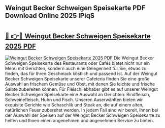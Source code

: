 ## Weingut Becker Schweigen Speisekarte PDF Download Online 2025 IPiqS

# <h2><a href="http://gcbe0id.nevu.top/?p=Weingut+Becker+Schweigen+Speisekarte">🔗 👉🔴 Weingut Becker Schweigen Speisekarte 2025 PDF</a></h2>

[![Weingut Becker Schweigen Speisekarte 2025 PDF](https://i.imgur.com/dBaPXMq.png)](http://gcbe0id.nevu.top/?p=Weingut+Becker+Schweigen+Speisekarte)
Die Weingut Becker Schweigen Speisekarte des Restaurants oder Cafés bietet nicht nur ein Menü mit Gerichten, sondern auch eine Gelegenheit für Sie, etwas zu finden, das für Ihren Geschmack köstlich und passend ist. Auf der Weingut Becker Schweigen Speisekarte unserer Cafeteria finden Sie eine große Auswahl an frischem Gemüse und Obst, mit denen Sie leichte und frische Salate zubereiten können. Für Fleischliebhaber gibt es auf unserer Weingut Becker Schweigen Speisekarte eine Auswahl an Gerichten: Rindfleisch, Schweinefleisch, Huhn und Fisch. Unseren Auserwählten bieten wir exquisite Gerichte wie Schaschlik und Steak an, die auf einem alten, natürlichen Feuer zubereitet werden. In jedem Fall sind wir bereit, Ihnen bei der Auswahl der Speisen auf der Weingut Becker Schweigen Speisekarte zu helfen und Ihnen einen angenehmen und angenehmen Service zu bieten.
